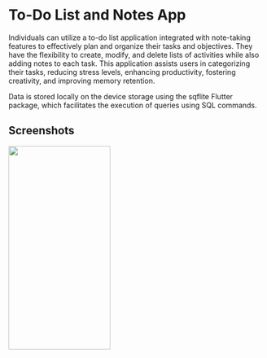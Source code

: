 
# To-Do List and Notes App

Individuals can utilize a to-do list application integrated with note-taking features to effectively plan and organize their tasks and objectives. They have the flexibility to create, modify, and delete lists of activities while also adding notes to each task. This application assists users in categorizing their tasks, reducing stress levels, enhancing productivity, fostering creativity, and improving memory retention.

Data is stored locally on the device storage using the sqflite Flutter package, which facilitates the execution of queries using SQL commands.


## Screenshots

<img src="https://github.com/yuvraj0028/task_master/assets/96447724/d0076c98-59e5-4979-864e-2a2307e0961e" width="200" height="400" />
